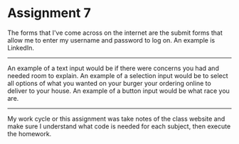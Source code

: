 <h1>Assignment 7</h1>
<p>
The forms that I've come across on the internet are the submit forms that allow me to enter my username and password to log on. An example is LinkedIn. <hr/>
An example of a text input would be if there were concerns you had and needed room to explain. An example of a selection input would be to select all options of what you wanted on your burger your ordering online to deliver to your house. An example of a button input would be what race you are. <hr/>
My work cycle or this assignment was take notes of the class website and make sure I understand what code is needed for each subject, then execute the homework.
